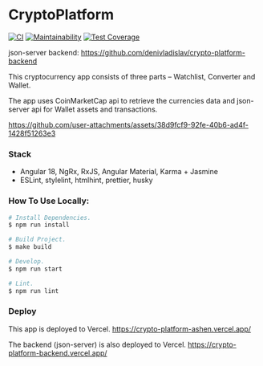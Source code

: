 # CryptoPlatform

[![CI](https://github.com/denivladislav/crypto-platform/actions/workflows/CI.yml/badge.svg)](https://github.com/denivladislav/crypto-platform/actions/workflows/CI.yml/badge.svg)
[![Maintainability](https://api.codeclimate.com/v1/badges/a7e2c9040819c4047121/maintainability)](https://codeclimate.com/github/denivladislav/crypto-platform/maintainability)
[![Test Coverage](https://api.codeclimate.com/v1/badges/a7e2c9040819c4047121/test_coverage)](https://codeclimate.com/github/denivladislav/crypto-platform/test_coverage)

json-server backend:
https://github.com/denivladislav/crypto-platform-backend

This cryptocurrency app consists of three parts – Watchlist, Converter and Wallet.

The app uses CoinMarketCap api to retrieve the currencies data and json-server api for Wallet assets and transactions.

https://github.com/user-attachments/assets/38d9fcf9-92fe-40b6-ad4f-1428f51263e3

### Stack
- Angular 18, NgRx, RxJS, Angular Material, Karma + Jasmine
- ESLint, stylelint, htmlhint, prettier, husky

### How To Use Locally:
```bash
# Install Dependencies.
$ npm run install

# Build Project.
$ make build

# Develop.
$ npm run start

# Lint.
$ npm run lint
```

### Deploy
This app is deployed to Vercel.
https://crypto-platform-ashen.vercel.app/

The backend (json-server) is also deployed to Vercel.
https://crypto-platform-backend.vercel.app/
